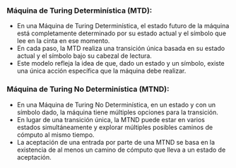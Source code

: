 ### Máquina de Turing Determinística (MTD):

- En una Máquina de Turing Determinística, el estado futuro de la máquina está completamente determinado por su estado actual y el símbolo que lee en la cinta en ese momento.
- En cada paso, la MTD realiza una transición única basada en su estado actual y el símbolo bajo su cabezal de lectura.
- Este modelo refleja la idea de que, dado un estado y un símbolo, existe una única acción específica que la máquina debe realizar.
### Máquina de Turing No Determinística (MTND):

- En una Máquina de Turing No Determinística, en un estado y con un símbolo dado, la máquina tiene múltiples opciones para la transición.
- En lugar de una transición única, la MTND puede estar en varios estados simultáneamente y explorar múltiples posibles caminos de cómputo al mismo tiempo.
- La aceptación de una entrada por parte de una MTND se basa en la existencia de al menos un camino de cómputo que lleva a un estado de aceptación.